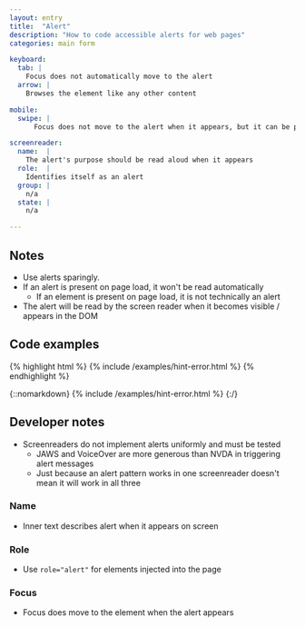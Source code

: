 ```yaml
---
layout: entry
title:  "Alert"
description: "How to code accessible alerts for web pages"
categories: main form

keyboard:
  tab: |
    Focus does not automatically move to the alert
  arrow: |
    Browses the element like any other content

mobile:
  swipe: |
      Focus does not move to the alert when it appears, but it can be perceived by the screen reader

screenreader:  
  name:  |
    The alert's purpose should be read aloud when it appears
  role:  |
    Identifies itself as an alert
  group: |
    n/a
  state: |
    n/a

---
```


## Notes

- Use alerts sparingly. 
- If an alert is present on page load, it won't be read automatically
  - If an element is present on page load, it is not technically an alert
- The alert will be read by the screen reader when it becomes visible / appears in the DOM


## Code examples

{% highlight html %}
{% include /examples/hint-error.html %}
{% endhighlight %}

{::nomarkdown}
<example>
{% include /examples/hint-error.html %}
</example>
{:/}


## Developer notes

- Screenreaders do not implement alerts uniformly and must be tested
  - JAWS and VoiceOver are more generous than NVDA in triggering alert messages
  - Just because an alert pattern works in one screenreader doesn't mean it will work in all three

### Name
- Inner text describes alert when it appears on screen

### Role
- Use `role="alert"` for elements injected into the page

### Focus
- Focus does move to the element when the alert appears


